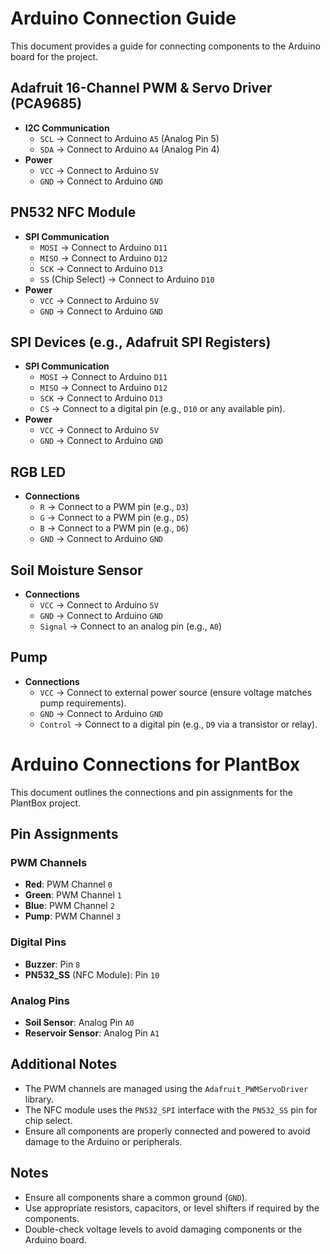 # Arduino Connection Guide

This document provides a guide for connecting components to the Arduino board for the project.

## Adafruit 16-Channel PWM & Servo Driver (PCA9685)

- **I2C Communication**
  - `SCL` -> Connect to Arduino `A5` (Analog Pin 5)
  - `SDA` -> Connect to Arduino `A4` (Analog Pin 4)
- **Power**
  - `VCC` -> Connect to Arduino `5V`
  - `GND` -> Connect to Arduino `GND`

## PN532 NFC Module

- **SPI Communication**
  - `MOSI` -> Connect to Arduino `D11`
  - `MISO` -> Connect to Arduino `D12`
  - `SCK` -> Connect to Arduino `D13`
  - `SS` (Chip Select) -> Connect to Arduino `D10`
- **Power**
  - `VCC` -> Connect to Arduino `5V`
  - `GND` -> Connect to Arduino `GND`

## SPI Devices (e.g., Adafruit SPI Registers)

- **SPI Communication**
  - `MOSI` -> Connect to Arduino `D11`
  - `MISO` -> Connect to Arduino `D12`
  - `SCK` -> Connect to Arduino `D13`
  - `CS` -> Connect to a digital pin (e.g., `D10` or any available pin).
- **Power**
  - `VCC` -> Connect to Arduino `5V`
  - `GND` -> Connect to Arduino `GND`

## RGB LED

- **Connections**
  - `R` -> Connect to a PWM pin (e.g., `D3`)
  - `G` -> Connect to a PWM pin (e.g., `D5`)
  - `B` -> Connect to a PWM pin (e.g., `D6`)
  - `GND` -> Connect to Arduino `GND`

## Soil Moisture Sensor

- **Connections**
  - `VCC` -> Connect to Arduino `5V`
  - `GND` -> Connect to Arduino `GND`
  - `Signal` -> Connect to an analog pin (e.g., `A0`)

## Pump

- **Connections**
  - `VCC` -> Connect to external power source (ensure voltage matches pump requirements).
  - `GND` -> Connect to Arduino `GND`
  - `Control` -> Connect to a digital pin (e.g., `D9` via a transistor or relay).

# Arduino Connections for PlantBox

This document outlines the connections and pin assignments for the PlantBox project.

## Pin Assignments

### PWM Channels

- **Red**: PWM Channel `0`
- **Green**: PWM Channel `1`
- **Blue**: PWM Channel `2`
- **Pump**: PWM Channel `3`

### Digital Pins

- **Buzzer**: Pin `8`
- **PN532_SS** (NFC Module): Pin `10`

### Analog Pins

- **Soil Sensor**: Analog Pin `A0`
- **Reservoir Sensor**: Analog Pin `A1`

## Additional Notes

- The PWM channels are managed using the `Adafruit_PWMServoDriver` library.
- The NFC module uses the `PN532_SPI` interface with the `PN532_SS` pin for chip select.
- Ensure all components are properly connected and powered to avoid damage to the Arduino or peripherals.

## Notes

- Ensure all components share a common ground (`GND`).
- Use appropriate resistors, capacitors, or level shifters if required by the components.
- Double-check voltage levels to avoid damaging components or the Arduino board.
